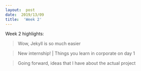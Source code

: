 ```yaml
---
layout:  post
date:  2019/13/09
title:  'Week 2'
---
```


Week 2 highlights:

>Wow, Jekyll is so much easier

>New internship!  | Things you learn in corporate on day 1

>Going forward, ideas that I have about the actual project

